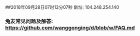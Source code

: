 ##2018年09月28日07时12分07秒 新址: 104.248.254.140
### 兔友常见问题及解答: https://github.com/wanggonging/d/blob/w/FAQ.md
